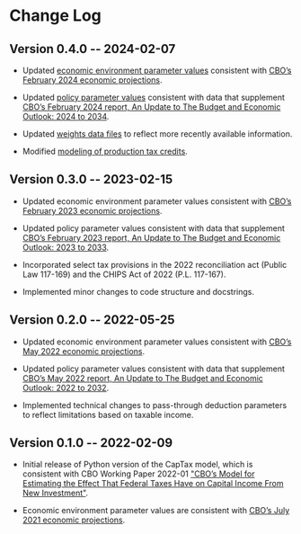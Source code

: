 # Change Log

## Version 0.4.0 -- 2024-02-07
* Updated [economic environment parameter values](docs/environment_parameters.md) consistent with [CBO’s February 2024 economic projections](https://www.cbo.gov/data/budget-economic-data#4).

* Updated [policy parameter values](docs/policy_parameters.md) consistent with data that supplement [CBO’s February 2024 report, An Update to The Budget and Economic Outlook: 2024 to 2034](https://www.cbo.gov/data/budget-economic-data#10).

* Updated [weights data files](docs/weights_data.md) to reflect more recently available information.

* Modified [modeling of production tax credits](docs/updates_to_model.md).

## Version 0.3.0 -- 2023-02-15
* Updated economic environment parameter values consistent with [CBO’s February 2023 economic projections](https://www.cbo.gov/data/budget-economic-data#4).

* Updated policy parameter values consistent with data that supplement [CBO’s February 2023 report, An Update to The Budget and Economic Outlook: 2023 to 2033](https://www.cbo.gov/data/budget-economic-data#10).

* Incorporated select tax provisions in the 2022 reconciliation act (Public Law 117-169) and the CHIPS Act of 2022 (P.L. 117-167).

* Implemented minor changes to code structure and docstrings.

## Version 0.2.0 -- 2022-05-25
* Updated economic environment parameter values consistent with [CBO’s May 2022 economic projections](https://www.cbo.gov/data/budget-economic-data#4).

* Updated policy parameter values consistent with data that supplement [CBO’s May 2022 report, An Update to The Budget and Economic Outlook: 2022 to 2032](https://www.cbo.gov/data/budget-economic-data#10).

* Implemented technical changes to pass-through deduction parameters to reflect limitations based on taxable income.

## Version 0.1.0 -- 2022-02-09
* Initial release of Python version of the CapTax model, which is consistent with CBO Working Paper 2022-01 ["CBO’s Model for Estimating the Effect That Federal Taxes Have on Capital Income From New Investment"](https://www.cbo.gov/publication/57429).

* Economic environment parameter values are consistent with [CBO’s July 2021 economic projections](https://www.cbo.gov/data/budget-economic-data#4).
